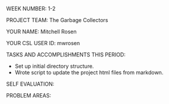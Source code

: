 WEEK NUMBER: 1-2

PROJECT TEAM: The Garbage Collectors

YOUR NAME: Mitchell Rosen

YOUR CSL USER ID: mwrosen

TASKS AND ACCOMPLISHMENTS THIS PERIOD:

- Set up initial directory structure.
- Wrote script to update the project html files from markdown.

SELF EVALUATION:

PROBLEM AREAS:
